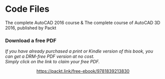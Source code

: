 # Code Files
The complete AutoCAD 2016 course & The complete course of AutoCAD 3D 2016, published by Packt
### Download a free PDF

 <i>If you have already purchased a print or Kindle version of this book, you can get a DRM-free PDF version at no cost.<br>Simply click on the link to claim your free PDF.</i>
<p align="center"> <a href="https://packt.link/free-ebook/9781839213830">https://packt.link/free-ebook/9781839213830 </a> </p>